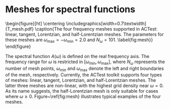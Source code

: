 # Meshes for spectral functions

\begin{figure}[ht]
\centering
\includegraphics[width=0.7\textwidth]{T_mesh.pdf}
\caption{The four frequency meshes supported in ACTest: linear, tangent, Lorentzian, and half-Lorentzian meshes. The parameters for these meshes are $\omega_{\text{max}} = -\omega_{\text{min}} = 2.0$ and $N_{\omega} = 101$. \label{fig:mesh}}
\end{figure}

The spectral function $A(\omega)$ is defined on the real frequency axis. The frequency range for $\omega$ is restricted in $[\omega_{\text{min}}, \omega_{\text{max}}]$, where $N_{\omega}$ represents the number of mesh points, $\omega_{\text{min}}$ and $\omega_{\text{max}}$ denote the left and right boundaries of the mesh, respectively. Currently, the ACTest toolkit supports four types of meshes: linear, tangent, Lorentzian, and half-Lorentzian meshes. The latter three meshes are non-linear, with the highest grid density near $\omega = 0$. As its name suggests, the half-Lorentzian mesh is only suitable for cases where $\omega \ge 0$. Figure~\ref{fig:mesh} illustrates typical examples of the four meshes.

